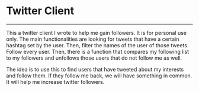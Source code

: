 # Twitter Client
------

This a twitter client I wrote to help me gain followers. It is for personal use only. The main functionalities are looking for tweets that have a certain hashtag set by the user. Then, filter the names of the user of those tweets. Follow every user. Then, there is a function that compares my following list to my followers and unfollows those users that do not follow me as well.

The idea is to use this to find users that have tweeted about my interests and follow them. If they follow me back, we will have something in common. It will help me increase twitter followers.
